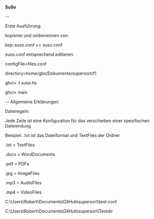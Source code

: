 **SuSo**

-- 

Erste Ausführung:

kopieren und umbenennen von:

bsp-suso.conf >> suso.conf

suso.conf entsprechend editieren:

configFile=files.conf

directory=home/gbs/Dokumente/supersort/t1



ghci> :l suso.hs

ghci> main

--
Allgemeine Erklärungen:

Dateiregeln:

Jede Zeile ist eine Konfiguration für das verschieben einer spezifischen Dateiendung

Beispiel: .txt ist das Dateiformat und TextFiles der Ordner

.txt = TextFiles

.docx = WordDocuments

.pdf = PDFs

.jpg = ImageFiles

.mp3 = AudioFiles

.mp4 = VideoFiles


C:\Users\Robert\Documents\GitHub\supersort\test.conf

C:\Users\Robert\Documents\GitHub\supersort\Testdir

